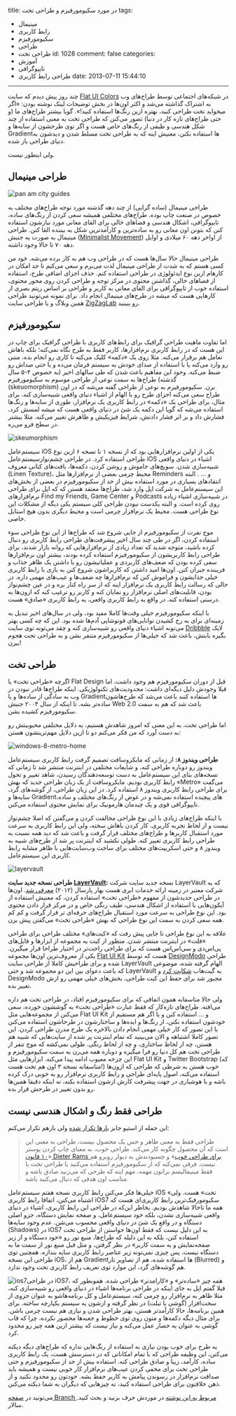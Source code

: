 title: در مورد سکیومورفیزم و طراحی تخت
tags:
  - مینیمال
  - رابط کاربری
  - سکیومورفیزم
  - طراحی
  - طراحی تخت
id: 1028
comment: false
categories:
  - آموزش
  - تایپوگرافی
  - طراحی رابط کاربری
date: 2013-07-11 15:44:10
---

چند روز پیش دیدم که سایت [Flat UI Colors](http://flatuicolors.com/) در شبکه‌های اجتماعی توسط طراح‌های وب به اشتراک گذاشته می‌شد و اکثر اون‌ها در بخش توضیحات لینک نوشته بودن: «اگر میخواید تخت طراحی کنید، بهتره ازین رنگ‌ها استفاده کنید!». گویا بیشتر طراح‌های ما (و حتی طراح‌های تازه کار در دنیا) تصور می‌کنن که طراحی تخت به معنی استفاده از چند شکل هندسی و طیفی از رنگ‌های خاص هست و اگر توی طرحشون از سایه‌ها و Gradientها استفاده نکنن، معنیش اینه که به طراحی تخت مسلط شدن و دیدشون به دنیای طراحی باز شده.

ولی اینطور نیست.

<!--more-->

## طراحی مینیمال

![pan am city guides](http://sallar.me/wp-content/uploads/2013/07/books.jpg)

طراحی مینیمال (ساده گرایی) از چند دهه گذشته مورد توجه طراح‌های مختلف به خصوص در صنعت چاپ بوده. طراح‌های مختلفی همیشه سعی کردن از رنگ‌های ساده، تایپوگرافی، اشکال هندسی و فضاهای خالی برای القای معانی مورد نیازشون استفاده کنن که بتونن اون معانی رو به ساده‌ترین و کارآمد‌ترین شکل به بیننده القا کنن. طراحی مینیمال به صورت یه جنبش ([Minimalist Movement](https://en.wikipedia.org/wiki/Minimalism)) از اواخر دهه ۶۰ میلادی و اوایل دهه ۷۰ تا حالا وجود داشته.

طراحی مینیمال حالا سال‌ها هست که در طراحی وب هم به کار برده می‌شه. خود من کسی هستم که به شدت از طراحی مینیمال لذت می‌برم و سعی می‌کنم تا حد امکان در کارهام ازین نوع ایدئولوژی در طراحی استفاده کنم. حذف اجزای اضافی طرح، استفاده از فضاهای خالی، گذاشتن محتوی در مرکز توجه و طراحی کردن روی محور محتوی، استفاده خوب از تایپوگرافی برای القای معانی به کاربر و طراحی بر اساس ریتم بصری از کارهایی هست که میشه در طرح‌های مینیمال انجام داد. برای نمونه می‌تونید طراحی همین وبلاگ و یا طراحی سایت [ZigZagLab](http://zigzaglab.com) رو ببینید.

## سکیومورفیزم

اما تفاوت ماهیت طراحی گرافیک برای رابط‌های کاربری با طراحی گرافیک برای چاپ در این هست که در رابط کاربری نرم‌افزارها، کاربر فقط به طرح نگاه نمی‌کنه؛ بلکه باهاش تعامل هم برقرار می‌کنه. مثلا روی یک «دکمه» کلیک می‌کنه تا کاری رو انجام بده، متنی رو وارد می‌کنه یا با استفاده از صدای خودش به سیستم فرمان می‌ده و یا حتی صداش رو ضبط می‌کنه. وجود این مفاهیم باعث شدن که طی سالهای اخیر (به خصوص ۴-۵ سال گذشته) طراح‌ها به سمت نوعی از طراحی موسوم به سکیومورفیزم (skeuomorphism) برن. سکیومورفیزم به نوعی از طراحی گفته می‌شه که در اون طراح سعی می‌کنه اجزای طرح رو با الهام از اشیاء دنیای واقعی شبیه‌سازی کنه. برای مثال، برای طراحی یک «دکمه» در رابط کاربری یک نرم‌افزار، طوری از سایه‌ها و رنگ‌ها استفاده می‌شه که گویا این دکمه یک شئ در دنیای واقعی هست که میشه لمسش کرد، فشارش داد و بر اثر فشار دادنش، شرایط فیزیکیش و ظاهرش تغییر می‌کنه. مثلا بیشتر در سطح فرو می‌ره.

![skeumorphism](http://sallar.me/wp-content/uploads/2013/07/skeu.jpg)

سیستم‌عامل iOS یکی از اولین نرم‌افزارهایی بود که از نسخه ۱ تا نسخه ۶ ازین نوع طراحی استفاده کرد. در طراحی چشم‌نوازسیستم‌عامل iOS اشیاء در دنیای واقعی شبیه‌سازی شدن. سویچ‌های خاموش و روشن کردن، دکمه‌ها، بافت‌های کتانی معروف (Linen Texture)، محیط چرمی بعضی از نرم‌افزارها مثل Reminders و ... . البته انتقادهای بسیاری در مورد استفاده بیش از حد از سکیومورفیزم در بعضی از بخش‌های این سیستم‌عامل به شرکت اپل وارد شد، طراح‌ها معتقد هستن که که اپل برای طراحی نرم‌افزارهای Find my Friends, Game Center و Podcasts در شبیه‌سازی اشیاء زیاده روی کرده است. و البته یکدست نبودن طراحی کلی سیستم یکی دیگه از مشکلات این نوع طراحی هست. محیط یک نرم‌افزار چرمی است و محیط دیگری بدون هیچ استایل خاصی.

موج نفرت از سکیومورفیزم از جایی شروع شد که طراح‌ها از این نوع طراحی سوء استفاده کردن، اگر در طی چند سال اخیر پیشرفت‌های طراحی رابط کاربری رو دنبال کرده باشید، متوجه شدید که تعداد زیادی از نرم‌افزارهایی که روانه بازار شدند، برای طراحی رابط کاربریشون از سکیومورفیزم استفاده کرده بودند، بیشتر اون نرم‌افزارها سعی کرده بودن که ضعف‌های کاربردی و عملیاتیشون رو با داشتن یک ظاهر جذاب و فریبنده جبران کنن. اون‌ها امید داشتن که کاربراشون شروع کنن به بازی با رابط کاربری خیلی جذابشون و فراموش کنن که نرم‌افزارها چه ضعف‌ها و عیب‌های مهمی داره. در حالی که رسالت رابط کاربری یک نرم‌افزار اینه که از سر راه کنار بره و در عین چشم‌نواز بودن، قابلیت‌های اصلی نرم‌افزار رو نمایان کنه و کاربر رو ترغیب کنه که ازون‌ها به درستی استفاده کنه. در واقع یه رابط کاربری واقعی، یه رابط کاربری «صادق» هست.

با اینکه سکیومورفیزم خیلی وقت‌ها کاملا مفید بود، ولی در سال‌های اخیر تبدیل به زمینه‌ای برای به رخ کشیدن توانایی‌های فوتوشاپی آدم‌ها شده بود. این که چه کسی بهتر می‌تونه اشیاء دنیای واقعی رو شبیه‌سازی کنه و چقد می‌تونه توی سایت [Dribbble](http://dribbble.com/) لایک بگیره بابتش، باعث شد که خیلی‌ها از سکیومورفیزم متنفر بشن و به طراحی تحت هجوم ببرن!

## طراحی تخت

اگرچه «طراحی تخت» یا Flat Design قبل از دوران سکیومورفیزم هم وجود داشت، اما قبلا وجودش دلیل دیگه‌ای داشت: محدودیت‌های تکنولوژیکی. اینکه طراح‌ها قادر نبودن در وب به سادگی از ساده‌ها و یا Gradientها استفاده کنند باعث می‌شد که طرح‌هاشون ساده‌تر بشه. تا اینکه از سال ۲۰۰۴ جنبش Web 2.0 باعث شد که هم به سمت سکیومورفیزم کشیده بشن.

اما طراحی تخت، به این معنی که امروز شاهدش هستیم، به دلایل مختلفی محبوبیتش رو به دست آورد که من فکر می‌کنم دو تا ازین دلایل مهم‌ترینشون هستن:

![windows-8-metro-home](http://sallar.me/wp-content/uploads/2013/07/windows-8-metro-home.jpg)

**طراحی ویندوز ۸:** از زمانی که مایکروسافت تصمیم گرفت رابط کاربری سیستم‌عامل ویندوز رو دوباره طراحی کنه، و شایعات مختلفی در اینترنت منتشر شد تا زمانی که نسخه‌های بتای این سیستم‌عامل به دست توسعه‌دهندگان رسیدن، شاهد تغییر و تحول رابط کاربری بودیم. مایکروسافت از یک زبان طراحی جدید که بهش «Metro» می‌گفت برای طراحی رابط کاربری ویندوز ۸ استفاده کرد. در این زبان طراحی، از گوشه‌های گرد، سایه‌ها و Gradientهای پیچیده استفاده نمی‌شه و در عوض از رنگ‌های مختلف و ساده، تایپوگرافی قوی و یک چیدمان هارمونیک برای نمایش محتوی استفاده می‌کنن.

با اینکه طراح‌های زیادی با این نوع طراحی مخالفت کردن و می‌گفتن که اصلا چشم‌نواز نیست و از لحاظ تجربه کاربری، کار کردن باهاش سخته، ولی این رابط کاربری به سرعت مورد استقبال کاربرها و طراح‌های مختلف قرار گرفت و باعث شد که دید همه نسبت به طراحی رابط کاربری تغییر کنه. طولی نکشید که اینترنت پر شد از طرح‌های شبیه به ویندوز ۸ و حتی اسکریپت‌های مختلف برای ساخت وب‌سایت‌هایی با ظاهر مشابه رابط کاربری این سیستم‌عامل.

![layervault](http://sallar.me/wp-content/uploads/2013/07/layervault.jpg)

**طراحی نسخه جدید سایت [LayerVault](http://layervault.com/):** نسخه جدید سایت شرکت LayerVault که یه شرکت معتبر در زمینه ارائه خدمات ابری هست بهار پارسال (۲۰۱۲) [معرفی شد](http://layervault.tumblr.com/post/32267022219/flat-interface-design). اون‌ها در طراحی جدیدشون از مفهوم «طراحی تخت» استفاده کردن، که معنیش استفاده از آیکون‌هایی با استفاده از اشکال هندسی، طیف رنگی خاص و در مرکز قرار دادن محتوی بود. این نوع طراحی به سرعت مورد استقبال طراح‌های حرفه‌ای تر قرار گرفت و کم کم همه سعی کردن به سمت این نوع طراحی که بهش «طراحی تخت» می‌گفتن پیش برن.

علاقه به این نوع طراحی تا جایی پیش رفت که «کیت‌های» مختلف طراحی برای طراحی «فلت» در اینترنت منتشر شدن. منظور از کیت یه مجموعه از ابزارها و فایل‌های پی‌اس‌دی و سی‌اس‌اس هست که برای طراحی راحت‌تر در اختیار طراحا قرار میگیرن. یکی از معروف‌ترین اون‌ها مجموعه [Flat UI Kit](http://designmodo.github.io/Flat-UI/) هست که توسط [DesignModo](http://designmodo.com/) طراحی شده و برای طراحیش کاملا از طراحی سایت LayerVault الهام گرفته شده، موضوعی که باعث دعوای بین این دو مجموعه شد و حتی LayerVault به گیت‌هاب [شکایت کرد](https://github.com/github/dmca/blob/master/2013-03-06-LayerVault.md) و DesignModo مجبور شد برای حفظ این کیت طراحی، بخش‌های خیلی مهمی رو ازش تغییر بده.

ولی حالا متاسفانه همون اتفاقی که برای سکیومورفیزم افتاد، در طراحی تخت هم داره می‌افته. طراح‌های تازه‌کار که فقط عبارت «طراحی تخت» به گوششون خورده، سعی می‌کنن از مجموعه‌هایی مثل Flat UI Kit و ... استفاده کنن و یا اگر هم مستقیم از خودشون استفاده نکنن، از رنگ‌ها و ایده‌ها و ساختارشون در طرحاشون استفاده می‌کنن با این تصور که کار خیلی مهمی انجام دادن بالاخره یک طرح مدرن طراحی کردن. این تصور کاملا اشتباهه و الان می‌بینید که تمام اینترنت پر شده از سایت‌هایی که شبیه هم هستن، چه از لحاظ ساختاری، و چه از لحاظ رنگی. طولی نمی‌کشه که موج تنفر از طراحی تخت هم کل دنیا رو فرا میگیره و دوباره همه می‌رن به سمت سکیومورفیزم و این چرخه معیوب ادامه پیدا می‌کنه. ابزارهایی مثل Flat UI Kit و Twitter Bootstrap (که متاسفانه نسخه ۳ اون هم تخت هست!) خوب هستن به شرطی که طراحی که ازون‌ها استفاده می‌کنه، اصول پایه‌ای طراحی و رابط کاربری نرم‌افزار رو به خوبی درک کرده باشه و با هوشیاری در جهت پیشرفت کارش ازشون استفاده بکنه، نه اینکه دقیقا همین‌ها رو بدون تغییر در طرحش قرار بده.

## طراحی فقط رنگ و اشکال هندسی نیست

این جمله از استیو جابز [بارها تکرار شده](http://www.inspireux.com/2010/01/20/design-is-not-just-what-it-looks-like-and-feels-like-design-is-how-it-works/) ولی بازهم تکرار می‌کنم:
> طراحی فقط به معنی ظاهر و حس یک محصول نیست، طراحی به معنی این است که آن محصول چگونه کار می‌کند.
طراحی خوب، به معنای چاپ کردن پوستر «[۱۰ قانون Dieter Rams برای طراحی خوب](http://www.archdaily.com/198583/dieter-rams-10-principles-of-%E2%80%9Cgood-design%E2%80%9D/)» و چسبودندش به دیوار روبرو هم نیست. فرقی نمی‌کنه که از سکیومورفیزم استفاده می‌کنید یا طراحی تخت یا فقط مینیمالیسم براتون مهمه، مهم اینه که طرحی که می‌زنید صادق باشه و مناسب اون هدفی که دنبال می‌کنید باشه.

خیلی‌ها فکر می‌کنن رابط کاربری نسخه هفتم سیستم‌عامل iOS «تخت» هست. ولی اشتباه می‌کنن، اتفاقا رابط کاربری iOS7 سکیومورفیک‌ترین رابط کاربری‌ای هست که همه ما تاحالا شاهدش بودیم. بخاطر این‌که در طراحی این رابط کاربری، اشیاء در دنیای واقعی شبیه‌سازی نشدن، بلکه خود سیستم‌عامل، و صفحه نمایش دستگاه، جزو اصلی دستگاه و در واقع یک شئ در دنیای واقعی محسوب می‌شن. عدم وجود سایه‌ها (Shadows) در iOS7 به این دلیل نیست که فقط اون‌ها خواستن از طراحی تخت استفاده کنن، بلکه به این دلیله که طراح‌ها، منبع نور رو «خود دستگاه و از زیر صفحه‌نمایش و به سمت کاربر» در نظر گرفتن، و مثل قبل منبع نور از سمت ما به دستگاه نیست، پس چیزی نمی‌تونه زیر عناصر رابط کاربری سایه بندازه. همچنین توی طراحی این نسخه iOS، هم از Gradientها استفاده شده، هم از تصاویر تار (Blurred) و هم گوشه‌های گرد، این موارد توی تعریف رابط کاربری تخت وجود ندارد.

![ios7](http://sallar.me/wp-content/uploads/2013/07/ios7.jpg)در طراحی iOS7، همه چیز «ساده‌تر» و «کارامدتر» طراحی شده. همونطور که قبلا گفتم اپل به جای اینکه در طراحی برنامه‌ها اشیاء در دنیای واقعی رو شبیه‌سازی کنه، مثلا ظاهر یه نرم‌افزار رو چرمی کنه، سیستم‌عامل و کل برنامه‌هاشو به عنوان جزوی از سخت‌افزار (گوشی یا تبلت) در نظر گرفته و ازشون یه سیستم یکپارچه ساخته. برای همین برنامه‌ها، حالا کارآمدتر هستن، بهتر طراحی شدن و نیازی هم نیست چرمی باشن. برای مثال دیگه دکمه‌ها و متون روی توی خطوط و جعبه‌ها محصور نکرده، چرا که قاب گوشی به عنوان یه حصار عمل می‌کنه و نیاز نیست که بیشتر ازین همه چیز رو محدود کرد.

یه طرح برای خوب بودن نیازی به استفاده از رنگ‌هایی نداره که طراح‌های دیگه دیکته می‌کنن، این وظیفه طراحی که با تمام امکاناتی که در دسترسش هست، یک رابط کاربری ساده، کارآمد، زیبا و صادق طراحی کنه. استفاده بیش از حد از سکیومورفیزم و حتی طراحی تخت برای مخفی کردن عیب‌های نرم‌افزار کار خوبی نیست و همیشه باید صداقت نرم‌افزار در رسوندن پیامش به کاربر حفظ بشه. خودتون رو محدود نکنید و از ذهن خلاقتون برای طراحی استفاده کنید، نه چیزهایی که دیگران به شما دیکته می‌کنن.

می‌تونید در [صفحه Branch مربوط به این نوشته](http://branch.com/b/on-flat-design-and-skeuomorphism/invite_link/WE3t7JmmLHW_iQ) در موردش حرف بزنید و بحث کنید.
سالار.